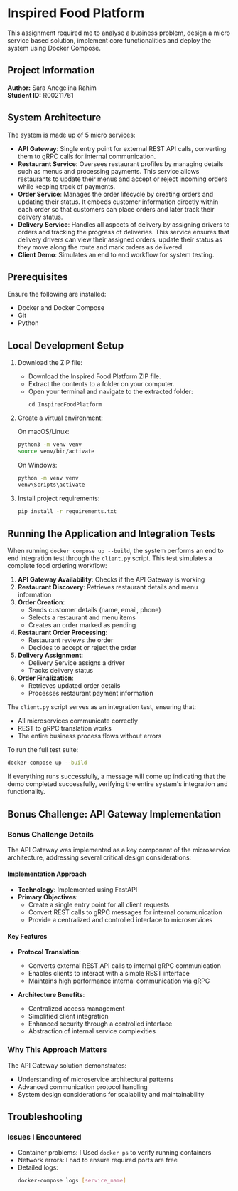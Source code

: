 # Inspired Food Platform

This assignment required me to analyse a business problem, design a micro service based solution, implement core functionalities and deploy the system using Docker Compose.

## Project Information

**Author:** Sara Anegelina Rahim  
**Student ID:** R00211761

## System Architecture

The system is made up of 5 micro services:
- **API Gateway**: Single entry point for external REST API calls, converting them to gRPC calls for internal communication.
- **Restaurant Service**: Oversees restaurant profiles by managing details such as menus and processing payments. This service allows restaurants to update their menus and accept or reject incoming orders while keeping track of payments.
- **Order Service**: Manages the order lifecycle by creating orders and updating their status. It embeds customer information directly within each order so that customers can place orders and later track their delivery status.
- **Delivery Service**: Handles all aspects of delivery by assigning drivers to orders and tracking the progress of deliveries. This service ensures that delivery drivers can view their assigned orders, update their status as they move along the route and mark orders as delivered.
- **Client Demo**: Simulates an end to end workflow for system testing.

## Prerequisites

Ensure the following are installed:
- Docker and Docker Compose
- Git
- Python 

## Local Development Setup

1. Download the ZIP file:
   - Download the Inspired Food Platform ZIP file.
   - Extract the contents to a folder on your computer.
   - Open your terminal and navigate to the extracted folder:
     ```
     cd InspiredFoodPlatform
     ```

2. Create a virtual environment:

   On macOS/Linux:
   ```bash
   python3 -m venv venv
   source venv/bin/activate
   ```

   On Windows:
   ```bash
   python -m venv venv
   venv\Scripts\activate
   ```

3. Install project requirements:
   ```bash
   pip install -r requirements.txt
   ```

## Running the Application and Integration Tests

When running `docker compose up --build`, the system performs an end to end integration test through the `client.py` script. This test simulates a complete food ordering workflow:

1. **API Gateway Availability**: Checks if the API Gateway is working
2. **Restaurant Discovery**: Retrieves restaurant details and menu information
3. **Order Creation**:
   - Sends customer details (name, email, phone)
   - Selects a restaurant and menu items
   - Creates an order marked as pending
4. **Restaurant Order Processing**:
   - Restaurant reviews the order
   - Decides to accept or reject the order
5. **Delivery Assignment**:
   - Delivery Service assigns a driver
   - Tracks delivery status
6. **Order Finalization**:
   - Retrieves updated order details
   - Processes restaurant payment information

The `client.py` script serves as an integration test, ensuring that:
- All microservices communicate correctly
- REST to gRPC translation works 
- The entire business process flows without errors

To run the full test suite:
```bash
docker-compose up --build
```

If everything runs successfully, a message will come up indicating that the demo completed successfully, verifying the entire system's integration and functionality.

## Bonus Challenge: API Gateway Implementation

### Bonus Challenge Details

The API Gateway was implemented as a key component of the microservice architecture, addressing several critical design considerations:

#### Implementation Approach
- **Technology**: Implemented using FastAPI
- **Primary Objectives**:
  - Create a single entry point for all client requests
  - Convert REST calls to gRPC messages for internal communication
  - Provide a centralized and controlled interface to microservices

#### Key Features
- **Protocol Translation**: 
  - Converts external REST API calls to internal gRPC communication
  - Enables clients to interact with a simple REST interface
  - Maintains high performance internal communication via gRPC

- **Architecture Benefits**:
  - Centralized access management
  - Simplified client integration
  - Enhanced security through a controlled interface
  - Abstraction of internal service complexities

### Why This Approach Matters
The API Gateway solution demonstrates:
- Understanding of microservice architectural patterns
- Advanced communication protocol handling
- System design considerations for scalability and maintainability

## Troubleshooting

### Issues I Encountered
- Container problems: I Used `docker ps` to verify running containers
- Network errors: I had to ensure required ports are free
- Detailed logs:
  ```bash
  docker-compose logs [service_name]
  ```

